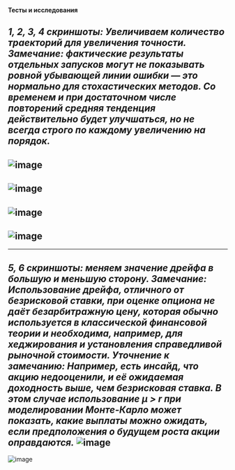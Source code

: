 **Тесты и исследования**

***1, 2, 3, 4 скриншоты: Увеличиваем количество траекторий для увеличения точности.
Замечание: фактические результаты отдельных запусков могут не показывать ровной убывающей линии ошибки — это нормально для стохастических методов. Со временем и при достаточном числе повторений средняя тенденция действительно будет улучшаться, но не всегда строго по каждому увеличению на порядок.***
---
![image](https://github.com/user-attachments/assets/a2b3e0f4-dfe1-4ea1-864e-1d21ec80bd04)
---
![image](https://github.com/user-attachments/assets/6ec97249-04e7-4067-83e0-b11f5bd27525)
---
![image](https://github.com/user-attachments/assets/a1ffb77b-9795-4122-9523-cceb2502bc7b)
---
![image](https://github.com/user-attachments/assets/2e8d758a-9d0e-4865-92ee-fafe781fd687)
---
---
***5, 6 скриншоты: меняем значение дрейфа в большую и меньшую сторону.
Замечание: Использование дрейфа, отличного от безрисковой ставки, при оценке опциона не даёт безарбитражную цену, которая обычно используется в классической финансовой теории и необходима, например, для хеджирования и установления справедливой рыночной стоимости.
Уточнение к замечанию: Например, есть инсайд, что акцию недооценили, и её ожидаемая доходность выше, чем безрисковая ставка. В этом случае использование μ > r при моделировании Монте-Карло может показать, какие выплаты можно ожидать, если предположения о будущем роста акции оправдаются.***
![image](https://github.com/user-attachments/assets/30321a30-fac7-48c9-9832-8151f4040aea)
---
![image](https://github.com/user-attachments/assets/3de74e18-920c-4978-8c8e-054615287363)

